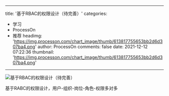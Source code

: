 
---
title: '基于RBAC的权限设计（待完善）'
categories: 
 - 学习
 - ProcessOn
 - 推荐
headimg: 'https://img.processon.com/chart_image/thumb/613817755653bb2d6d307ba4.png'
author: ProcessOn
comments: false
date: 2021-12-12 07:22:36
thumbnail: 'https://img.processon.com/chart_image/thumb/613817755653bb2d6d307ba4.png'
---

<div>   
<img class="thumb" alt="基于RBAC的权限设计（待完善）" src="https://img.processon.com/chart_image/thumb/613817755653bb2d6d307ba4.png" referrerpolicy="no-referrer">
<p>基于RABC的权限设计，用户-组织-岗位-角色-权限多对多</p>  
</div>
            